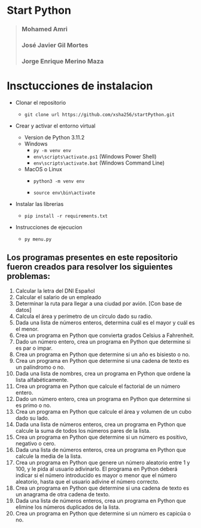 # Start Python

> ### Mohamed Amri
> ### José Javier Gil Mortes
> ### Jorge Enrique Merino Maza

# Insctucciones de instalacion

- Clonar el repositorio
  - `git clone url https://github.com/xsha256/startPython.git`
- Crear y activar el entorno virtual
  - Version de Python 3.11.2
  - Windows
    - `py -m venv env`
    - `env\scripts\activate.ps1` (Windows Power Shell)
    - `env\scripts\activate.bat` (Windows Command Line)
  - MacOS o Linux
    - `python3 -m venv env`

    - `source env\bin\activate`

- Instalar las librerias
  - `pip install -r requirements.txt`

- Instrucciones de ejecucion
  - `py menu.py`



## Los programas presentes en este repositorio fueron creados para resolver los siguientes problemas: 


1. Calcular la letra del DNI Español
2. Calcular el salario de un empleado
3. Determinar la ruta para llegar a una ciudad por avión. [Con base de datos]
4. Calcula el área y perímetro de un círculo dado su radio.
5. Dada una lista de números enteros, determina cuál es el mayor y cuál es el menor. 
6. Crea un programa en Python que convierta grados Celsius a Fahrenheit.
7. Dado un número entero, crea un programa en Python que determine si es par o impar.
8. Crea un programa en Python que determine si un año es bisiesto o no.
9. Crea un programa en Python que determine si una cadena de texto es un palíndromo o no.
10. Dada una lista de nombres, crea un programa en Python que ordene la lista alfabéticamente.
11. Crea un programa en Python que calcule el factorial de un número entero.
12. Dado un número entero, crea un programa en Python que determine si es primo o no.
13. Crea un programa en Python que calcule el área y volumen de un cubo dado su lado.
14. Dada una lista de números enteros, crea un programa en Python que calcule la suma de todos los números pares de la lista.
15. Crea un programa en Python que determine si un número es positivo, negativo o cero.
16. Dada una lista de números enteros, crea un programa en Python que calcule la media de la lista.
17. Crea un programa en Python que genere un número aleatorio entre 1 y 100, y le pida al usuario adivinarlo. El programa en Python deberá indicar si el número introducido es mayor o menor que el número aleatorio, hasta que el usuario adivine el número correcto.
18. Crea un programa en Python que determine si una cadena de texto es un anagrama de otra cadena de texto.
19. Dada una lista de números enteros, crea un programa en Python que elimine los números duplicados de la lista.
20. Crea un programa en Python que determine si un número es capicúa o no.
